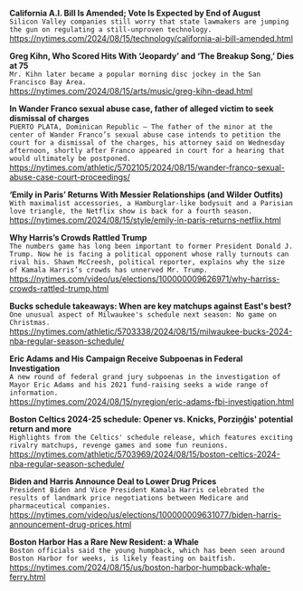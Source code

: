 **California A.I. Bill Is Amended; Vote Is Expected by End of August**\
`Silicon Valley companies still worry that state lawmakers are jumping the gun on regulating a still-unproven technology.`\
https://nytimes.com/2024/08/15/technology/california-ai-bill-amended.html

**Greg Kihn, Who Scored Hits With ‘Jeopardy’ and ‘The Breakup Song,’ Dies at 75**\
`Mr. Kihn later became a popular morning disc jockey in the San Francisco Bay Area.`\
https://nytimes.com/2024/08/15/arts/music/greg-kihn-dead.html

**In Wander Franco sexual abuse case, father of alleged victim to seek dismissal of charges**\
`PUERTO PLATA, Dominican Republic — The father of the minor at the center of Wander Franco’s sexual abuse case intends to petition the court for a dismissal of the charges, his attorney said on Wednesday afternoon, shortly after Franco appeared in court for a hearing that would ultimately be postponed.`\
https://nytimes.com/athletic/5702105/2024/08/15/wander-franco-sexual-abuse-case-court-proceedings/

**‘Emily in Paris’ Returns With Messier Relationships (and Wilder Outfits)**\
`With maximalist accessories, a Hamburglar-like bodysuit and a Parisian love triangle, the Netflix show is back for a fourth season.`\
https://nytimes.com/2024/08/15/style/emily-in-paris-returns-netflix.html

**Why Harris’s Crowds Rattled Trump**\
`The numbers game has long been important to former President Donald J. Trump. Now he is facing a political opponent whose rally turnouts can rival his. Shawn McCreesh, political reporter, explains why the size of Kamala Harris’s crowds has unnerved Mr. Trump.`\
https://nytimes.com/video/us/elections/100000009626971/why-harriss-crowds-rattled-trump.html

**Bucks schedule takeaways: When are key matchups against East's best?**\
`One unusual aspect of Milwaukee's schedule next season: No game on Christmas.`\
https://nytimes.com/athletic/5703338/2024/08/15/milwaukee-bucks-2024-nba-regular-season-schedule/

**Eric Adams and His Campaign Receive Subpoenas in Federal Investigation**\
`A new round of federal grand jury subpoenas in the investigation of Mayor Eric Adams and his 2021 fund-raising seeks a wide range of information.`\
https://nytimes.com/2024/08/15/nyregion/eric-adams-fbi-investigation.html

**Boston Celtics 2024-25 schedule: Opener vs. Knicks, Porziņģis' potential return and more**\
`Highlights from the Celtics' schedule release, which features exciting rivalry matchups, revenge games and some fun reunions.`\
https://nytimes.com/athletic/5703969/2024/08/15/boston-celtics-2024-nba-regular-season-schedule/

**Biden and Harris Announce Deal to Lower Drug Prices**\
`President Biden and Vice President Kamala Harris celebrated the results of landmark price negotiations between Medicare and pharmaceutical companies.`\
https://nytimes.com/video/us/elections/100000009631077/biden-harris-announcement-drug-prices.html

**Boston Harbor Has a Rare New Resident: a Whale**\
`Boston officials said the young humpback, which has been seen around Boston Harbor for weeks, is likely feasting on baitfish.`\
https://nytimes.com/2024/08/15/us/boston-harbor-humpback-whale-ferry.html

